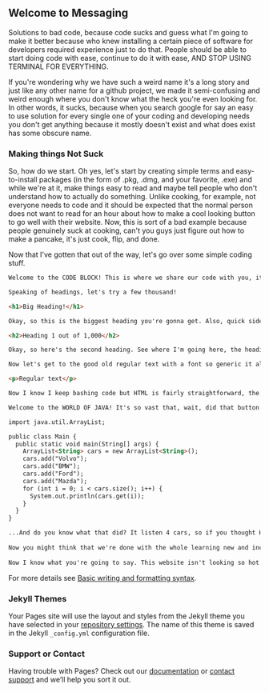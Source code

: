 ## Welcome to Messaging

Solutions to bad code, because code sucks and guess what I'm going to make it better because who knew installing a certain piece of software for developers required experience just to do that. People should be able to start doing code with ease, continue to do it with ease, AND STOP USING TERMINAL FOR EVERYTHING.

If you're wondering why we have such a weird name it's a long story and just like any other name for a github project, we made it semi-confusing and weird enough where you don't know what the heck you're even looking for. In other words, it sucks, because when you search google for say an easy to use solution for every single one of your coding and developing needs you don't get anything because it mostly doesn't exist and what does exist has some obscure name.

### Making things Not Suck

So, how do we start. Oh yes, let's start by creating simple terms and easy-to-install packages (in the form of .pkg, .dmg, and your favorite, .exe) and while we're at it, make things easy to read and maybe tell people who don't understand how to actually do something. Unlike cooking, for example, not everyone needs to code and it should be expected that the normal person does not want to read for an hour about how to make a cool looking button to go well with their website. Now, this is sort of a bad example because people genuinely suck at cooking, can't you guys just figure out how to make a pancake, it's just cook, flip, and done.

Now that I've gotten that out of the way, let's go over some simple coding stuff.

```markdown
Welcome to the CODE BLOCK! This is where we share our code with you, it makes it easy to know when we're giving code and so the computer doesn't think I'm trying to type HTML for showing how small my headings can get.

Speaking of headings, let's try a few thousand!

<h1>Big Heading!</h1>

Okay, so this is the biggest heading you're gonna get. Also, quick side note, in HTML we use "tags" and they usually start with two of these guys <, for example, <p>, and they end with two of these guys <, and one of these guys /, for example, </p>. This just tells the computer when to start and when to end, it's fairly intuitive until you have to type all these characters all the time, it gets annoying pretty quick.

<h2>Heading 1 out of 1,000</h2>

Okay, so here's the second heading. See where I'm going here, the headings get smaller the higher the number which is nice because smaller equals bigger according to computers.

Now let's get to the good old regular text with a font so generic it almost makes you want to puke.

<p>Regular text</p>

Now I know I keep bashing code but HTML is fairly straightforward, the problem is you can't do much with it because somebody decided that learning one language wasn't enough.

Welcome to the WORLD OF JAVA! It's so vast that, wait, did that button just make that other thing change? JAVA! It's like the director of your website, you can't live without it (unless you like a whole lot of text and headings and maybe some really bad buttons that take you to other website and nothing else). Anyways, Java uses up a lot of lines. How many lines you may ask...

import java.util.ArrayList;

public class Main { 
  public static void main(String[] args) { 
    ArrayList<String> cars = new ArrayList<String>();
    cars.add("Volvo");
    cars.add("BMW");
    cars.add("Ford");
    cars.add("Mazda");
    for (int i = 0; i < cars.size(); i++) {
      System.out.println(cars.get(i));
    }
  } 
}

...And do you know what that did? It listen 4 cars, so if you thought HTML was confusing, think again.
                                    
Now you might think that we're done with the whole learning new and inconvenient languages, right? WRONG! Welcome to CSS, the small but significant language controlling all of your puke-inducing generic fonts and colors. Do you like spinning buttons? CSS! Do you like colorful buttons? CSS! Do you like... okay you probably get the point. CSS is what turns a textbook into a webpage worth reading, albeit a still boring and worthless page without Java but it's not bad. In other words, it's not a complete and utter noob "website" that just looks like a crappy 1995 fiver-year-old freelancer who made it on fiverr for five dollars.
      
Now I know what you're going to say. This website isn't looking so hot either, but that's not the point. I'm not here to make a pretty website, you are. The wonderful thing is that there is a lot of good stuff out there for you to use, I'll be adding stuff on here occasionally but websites like W3 Schools are good because they actually explain it to you like the dumb peanut-brained id10t you are.
```

For more details see [Basic writing and formatting syntax](https://docs.github.com/en/github/writing-on-github/getting-started-with-writing-and-formatting-on-github/basic-writing-and-formatting-syntax).

### Jekyll Themes

Your Pages site will use the layout and styles from the Jekyll theme you have selected in your [repository settings](https://github.com/zulujive/messaging/settings/pages). The name of this theme is saved in the Jekyll `_config.yml` configuration file.

### Support or Contact

Having trouble with Pages? Check out our [documentation](https://docs.github.com/categories/github-pages-basics/) or [contact support](https://support.github.com/contact) and we’ll help you sort it out.
